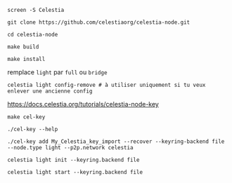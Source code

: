 ```shell
screen -S Celestia
```

```shell
git clone https://github.com/celestiaorg/celestia-node.git
```

```shell
cd celestia-node
```

```shell
make build
```

```shell
make install
```

remplace `light` par `full` ou `bridge`

```shell
celestia light config-remove # à utiliser uniquement si tu veux enlever une ancienne config
```

https://docs.celestia.org/tutorials/celestia-node-key

```shell
make cel-key
```

```shell
./cel-key --help
```

```shell
./cel-key add My_Celestia_key_import --recover --keyring-backend file --node.type light --p2p.network celestia
```

```shell
celestia light init --keyring.backend file
```

```shell
celestia light start --keyring.backend file
```
